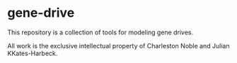 # gene-drive

This repository is a collection of tools for modeling gene drives.

All work is the exclusive intellectual property of Charleston Noble and Julian KKates-Harbeck.
